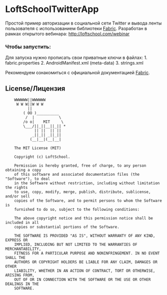 # LoftSchoolTwitterApp
Простой пример авторизации в социальной сети Twitter и вывода ленты пользователя с использованием библиотеки [Fabric](https://fabric.io).
Разработан в рамках открытого вебинара: http://loftschool.com/webinar

### Чтобы запустить:
Для запуска нужно прописать свои приватные ключи в файлах:
    1. fabric.properties
    2. AndroidManifest.xml (meta-data)
    3. strings.xml

Рекомендуем ознакомиться с официальной документацией [Fabric](https://docs.fabric.io/android/index.html).

## License/Лицензия

```
    WWWWWW||WWWWWW
     W W W||W W W
          ||
        ( OO )__________
         /  |           \
        /o o|    MIT     \
        \___/||_||__||_|| *
             || ||  || ||
            _||_|| _||_||
           (__|__|(__|__|

    The MIT License (MIT)

    Copyright (c) LoftSchool.

    Permission is hereby granted, free of charge, to any person obtaining a copy
    of this software and associated documentation files (the "Software"), to deal
    in the Software without restriction, including without limitation the rights
    to use, copy, modify, merge, publish, distribute, sublicense, and/or sell
    copies of the Software, and to permit persons to whom the Software is
    furnished to do so, subject to the following conditions:

    The above copyright notice and this permission notice shall be included in all
    copies or substantial portions of the Software.

    THE SOFTWARE IS PROVIDED "AS IS", WITHOUT WARRANTY OF ANY KIND, EXPRESS OR
    IMPLIED, INCLUDING BUT NOT LIMITED TO THE WARRANTIES OF MERCHANTABILITY,
    FITNESS FOR A PARTICULAR PURPOSE AND NONINFRINGEMENT. IN NO EVENT SHALL THE
    AUTHORS OR COPYRIGHT HOLDERS BE LIABLE FOR ANY CLAIM, DAMAGES OR OTHER
    LIABILITY, WHETHER IN AN ACTION OF CONTRACT, TORT OR OTHERWISE, ARISING FROM,
    OUT OF OR IN CONNECTION WITH THE SOFTWARE OR THE USE OR OTHER DEALINGS IN THE
    SOFTWARE.
```
